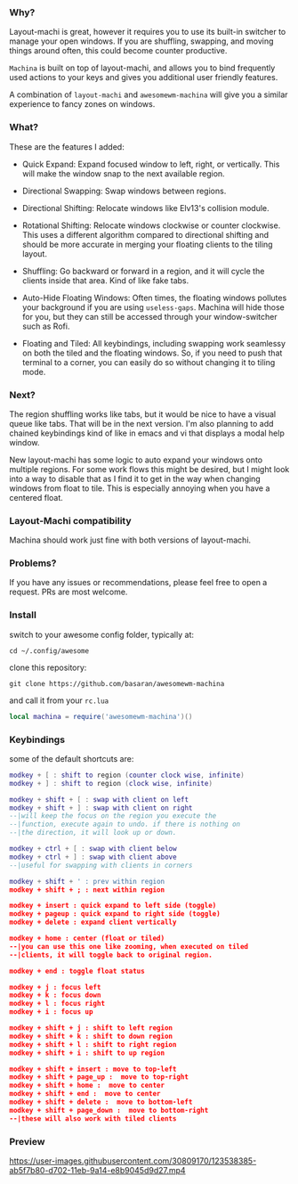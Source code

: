 ### Why?
Layout-machi is great, however it requires you to use its built-in switcher to manage your open windows. If you are shuffling, swapping, and moving things around often, this could become counter productive.

`Machina` is built on top of layout-machi, and allows you to bind frequently used actions to your keys and gives you additional user friendly features.

A combination of `layout-machi` and `awesomewm-machina` will give you a similar experience to fancy zones on windows.


### What?
These are the features I added:

- Quick Expand:
Expand focused window to left, right, or vertically. This will make the window snap to the next available region.

- Directional Swapping:
Swap windows between regions.

- Directional Shifting:
Relocate windows like Elv13's collision module.

- Rotational Shifting:
Relocate windows clockwise or counter clockwise. This uses a different algorithm compared to directional shifting and should be more accurate in merging your floating clients to the tiling layout.

- Shuffling:
Go backward or forward in a region, and it will cycle the clients inside that area. Kind of like fake tabs.

- Auto-Hide Floating Windows:
Often times, the floating windows pollutes your background if you are using `useless-gaps`. Machina will hide those for you, but they can still be accessed through your window-switcher such as Rofi.

- Floating and Tiled:
All keybindings, including swapping work seamlessy on both the tiled and the floating windows. So, if you need to push that terminal to a corner, you can easily do so without changing it to tiling mode.

### Next?

The region shuffling works like tabs, but it would be nice to have a visual queue like tabs. That will be in the next version. I'm also planning to add chained keybindings kind of like in emacs and vi that displays a modal help window.

New layout-machi has some logic to auto expand your windows onto multiple regions. For some work flows this might be desired, but I might look into a way to disable that as I find it to get in the way when changing windows from float to tile. This is especially annoying when you have a centered float.

### Layout-Machi compatibility

Machina should work just fine with both versions of layout-machi. 

### Problems?

If you have any issues or recommendations, please feel free to open a request. PRs are most welcome.


### Install
switch to your awesome config folder, typically at:

```
cd ~/.config/awesome
```

clone this repository:

```
git clone https://github.com/basaran/awesomewm-machina
```

and call it from your `rc.lua`

```lua
local machina = require('awesomewm-machina')()
```

### Keybindings

some of the default shortcuts are:

```lua
modkey + [ : shift to region (counter clock wise, infinite)
modkey + ] : shift to region (clock wise, infinite)

modkey + shift + [ : swap with client on left
modkey + shift + ] : swap with client on right
--|will keep the focus on the region you execute the
--|function, execute again to undo. if there is nothing on
--|the direction, it will look up or down.

modkey + ctrl + [ : swap with client below
modkey + ctrl + ] : swap with client above
--|useful for swapping with clients in corners

modkey + shift + ' : prev within region
modkey + shift + ; : next within region

modkey + insert : quick expand to left side (toggle)
modkey + pageup : quick expand to right side (toggle)
modkey + delete : expand client vertically

modkey + home : center (float or tiled)
--|you can use this one like zooming, when executed on tiled
--|clients, it will toggle back to original region.

modkey + end : toggle float status

modkey + j : focus left
modkey + k : focus down
modkey + l : focus right
modkey + i : focus up

modkey + shift + j : shift to left region
modkey + shift + k : shift to down region
modkey + shift + l : shift to right region
modkey + shift + i : shift to up region

modkey + shift + insert : move to top-left
modkey + shift + page_up :  move to top-right
modkey + shift + home :  move to center
modkey + shift + end :  move to center
modkey + shift + delete :  move to bottom-left
modkey + shift + page_down :  move to bottom-right
--|these will also work with tiled clients
```


### Preview
https://user-images.githubusercontent.com/30809170/123538385-ab5f7b80-d702-11eb-9a14-e8b9045d9d27.mp4




